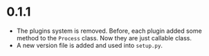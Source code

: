 # 0.1.1
* The plugins system is removed. Before, each plugin added some method to the `Process` class. Now they are just callable class.
* A new version file is added and used into `setup.py`.
